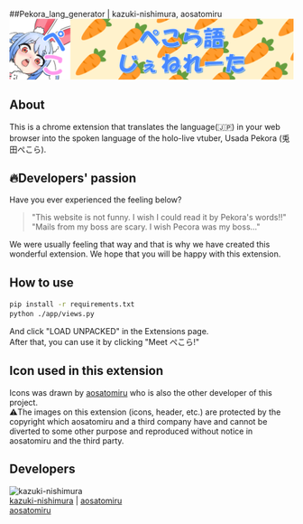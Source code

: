 ##Pekora_lang_generator | kazuki-nishimura, aosatomiru
![peko_header](icons/peko_header.png)

## About

This is a chrome extension that translates the language(🇯🇵) in your web browser into the spoken language of the holo-live vtuber, Usada Pekora (兎田ぺこら).  


## 🔥Developers' passion

Have you ever experienced the feeling below?  

>"This website is not funny. I wish I could read it by Pekora's words!!"  
>"Mails from my boss are scary. I wish Pecora was my boss..."  

We were usually feeling that way and that is why we have created this wonderful extension. We hope that you will be happy with this extension.  


## How to use
```bash
pip install -r requirements.txt
python ./app/views.py
```
And click "LOAD UNPACKED" in the Extensions page.  
After that, you can use it by clicking "Meet ぺこら!"  


## Icon used in this extension

Icons was drawn by [aosatomiru](https://github.com/aosatomiru) who is also the other developer of this project.  
⚠️The images on this extension (icons, header, etc.) are protected by the copyright which aosatomiru and a third company have and cannot be diverted to some other purpose and reproduced without notice in aosatomiru and the third party.  


## Developers

![kazuki-nishimura](https://avatars.githubusercontent.com/u/71303399?s=60&v=4) <br> [kazuki-nishimura](https://github.com/kazuki-nishimura) | [aosatomiru](https://github.com/aosatomiru) <br> [aosatomiru](https://avatars.githubusercontent.com/u/84919710?s=80&v=4) 
